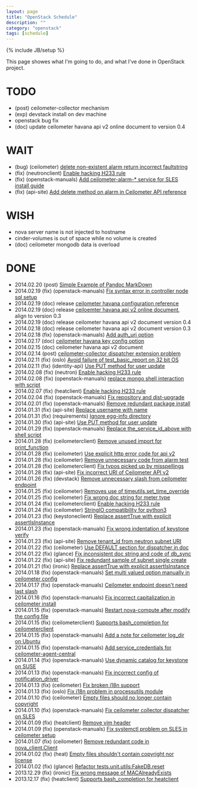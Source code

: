 ```yaml
---
layout: page
title: "OpenStack Schedule"
description: ""
category: "openstack"
tags: [schedule]
---
```

{% include JB/setup %}

This page showes what I'm going to do, and what I've done in OpenStack project.

# TODO
* (post) ceilometer-collector mechanism
* (exp) devstack install on dev machine
* openstack bug fix
* (doc) update ceilometer havana api v2 online document to version 0.4

# WAIT
* (bug) (ceilometer) [delete non-existent alarm return incorrect faultstring](https://bugs.launchpad.net/ceilometer/+bug/1280036)
* (fix) (neutronclient) [Enable hacking H233 rule](https://review.openstack.org/68545)
* (fix) (openstack-manuals) [Add ceilometer-alarm-* service for SLES install guide](https://review.openstack.org/#/c/75004/)
* (fix) (api-site) [Add delete method on alarm in Ceilometer API reference](https://review.openstack.org/#/c/75012/)

# WISH
* nova server name is not injected to hostname
* cinder-volumes is out of space while no volume is created
* (doc) ceilometer mongodb data is overload

# DONE
* 2014.02.20 (post) [Simple Example of Pandoc MarkDown](http://zqfan.github.io/linux/2014/02/20/simple-example-of-pandoc-markdown/)
* 2014.02.19 (fix) (openstack-manuals) [Fix syntax error in controller node sql setup](https://review.openstack.org/#/c/74666/)
* 2014.02.19 (doc) release [ceilometer havana configuration reference](http://zqfan.github.io/assets/doc/ceilometer-configuration-reference.html)
* 2014.02.19 (doc) release [ceiloemter havana api v2 online document](http://zqfan.github.io/assets/doc/ceilometer-havana-api-v2.html), align to version 0.3
* 2014.02.19 (doc) release ceilometer havana api v2 document version 0.4
* 2014.02.18 (doc) release ceilometer havana api v2 document version 0.3
* 2014.02.18 (fix) (openstack-manuals) [Add auth_uri option](https://review.openstack.org/#/c/73307/)
* 2014.02.17 (doc) [ceilometer havana key config option](https://github.com/zqfan/openstack/blob/master/ceilometer/ceilometer-configuration-reference.md)
* 2014.02.15 (doc) ceilometer havana api v2 document
* 2014.02.14 (post) [ceilometer-collector dispatcher extension problem](http://zqfan.github.io/openstack/2014/02/14/no-fresh-data-has-been-collected-by-ceilometer/)
* 2014.02.11 (fix) (oslo) [Avoid failure of test_basic_report on 32 bit OS](https://review.openstack.org/#/c/64385/)
* 2014.02.11 (fix) (identity-api) [Use PUT method for user update](https://review.openstack.org/#/c/69789/)
* 2014.02.08 (fix) (neutron) [Enable hacking H233 rule](https://review.openstack.org/#/c/68536/)
* 2014.02.08 (fix) (openstack-manuals) [replace mongo shell interaction with script](https://review.openstack.org/#/c/71734/)
* 2014.02.07 (fix) (heatclient) [Enable hacking H233 rule](https://review.openstack.org/#/c/68534/)
* 2014.02.04 (fix) (openstack-manuals) [Fix repository and dist-upgrade](https://review.openstack.org/#/c/70553/)
* 2014.02.01 (fix) (openstack-manuals) [Remove redundant package install](https://review.openstack.org/#/c/70509/)
* 2014.01.31 (fix) (api-site) [Replace username with name](https://review.openstack.org/#/c/70078/)
* 2014.01.31 (fix) (requirements) [Ignore egg-info directory](https://review.openstack.org/#/c/68425/)
* 2014.01.30 (fix) (api-site) [Use PUT method for user update](https://review.openstack.org/#/c/69788/)
* 2014.01.29 (fix) (openstack-manuals) [Replace the_service_id_above with shell script](https://review.openstack.org/#/c/68444/)
* 2014.01.28 (fix) (ceilometerclient) [Remove unused import for print_function](https://review.openstack.org/#/c/69518/)
* 2014.01.28 (fix) (ceilometer) [Use explicit http error code for api v2](https://review.openstack.org/#/c/68775/)
* 2014.01.28 (fix) (ceilometer) [Remove unnecessary code from alarm test](https://review.openstack.org/#/c/69557/)
* 2014.01.28 (fix) (ceilometerclient) [Fix typos picked up by misspellings](https://review.openstack.org/#/c/68584/)
* 2014.01.28 (fix) (api-site) [Fix incorrect URI of Ceilometer API v2](https://review.openstack.org/#/c/69347/)
* 2014.01.26 (fix) (devstack) [Remove unnecessary slash from ceilometer endpoint](https://review.openstack.org/#/c/68400/)
* 2014.01.25 (fix) (ceilometer) [Removes use of timeutils.set_time_override](https://review.openstack.org/#/c/67826/)
* 2014.01.25 (fix) (ceilometer) [Fix wrong doc string for meter type](https://review.openstack.org/#/c/68582/)
* 2014.01.24 (fix) (ceilometerclient) [Enable hacking H233 rule](https://review.openstack.org/#/c/68531/)
* 2014.01.24 (fix) (ceilometer) [StringIO compatibility for python3](https://review.openstack.org/#/c/67866/)
* 2014.01.23 (fix) (keystoneclient) [Replace assertTrue with explicit assertIsInstance](https://review.openstack.org/#/c/67409/)
* 2014.01.23 (fix) (openstack-manuals) [Fix wrong indentation of keystone verify](https://review.openstack.org/#/c/68447/)
* 2014.01.23 (fix) (api-site) [Remove tenant_id from neutron subnet URI](https://review.openstack.org/#/c/68010/)
* 2014.01.22 (fix) (ceilometer) [Use DEFAULT section for dispatcher in doc](https://review.openstack.org/#/c/66908/)
* 2014.01.22 (fix) (glance) [Fix inconsistent doc string and code of db_sync](https://review.openstack.org/#/c/67003/)
* 2014.01.22 (fix) (api-site) [Fix redundant sample of subnet single create](https://review.openstack.org/#/c/67999/)
* 2014.01.21 (fix) (ironic) [Replace assertTrue with explicit assertIsInstance](https://review.openstack.org/#/c/67420/)
* 2014.01.18 (fix) (openstack-manuals) [Set multi valued option manually in ceilometer config](https://review.openstack.org/#/c/67042/)
* 2014.01.17 (fix) (openstack-manuals) [Ceilometer endpoint doesn't need last slash](https://review.openstack.org/#/c/66893/)
* 2014.01.16 (fix) (openstack-manuals) [Fix incorrect capitalization in ceilometer install](https://review.openstack.org/#/c/66760/)
* 2014.01.15 (fix) (openstack-manuals) [Restart nova-compute after modify the config file](https://review.openstack.org/#/c/66756/)
* 2014.01.15 (fix) (ceilometerclient) [Supports bash_completion for ceilometerclient](https://review.openstack.org/#/c/63718/)
* 2014.01.15 (fix) (openstack-manuals) [Add a note for ceilometer log_dir on Ubuntu](https://review.openstack.org/#/c/66654/)
* 2014.01.15 (fix) (openstack-manuals) [Add service_credentials for ceilometer-agent-central](https://review.openstack.org/#/c/66517/)
* 2014.01.14 (fix) (openstack-manuals) [Use dynamic catalog for keystone on SUSE](https://review.openstack.org/#/c/66275/)
* 2014.01.13 (fix) (openstack-manuals) [Fix incorrect config of notification_driver](https://review.openstack.org/#/c/66290/)
* 2014.01.13 (fix) (ceilometer) [Fix broken i18n support](https://review.openstack.org/#/c/63777/)
* 2014.01.13 (fix) (oslo) [Fix i18n problem in processutils module](https://review.openstack.org/#/c/43355/)
* 2014.01.10 (fix) (ceilometer) [Empty files should no longer contain copyright](https://review.openstack.org/#/c/63912/)
* 2014.01.10 (fix) (openstack-manuals) [Fix ceilometer collector dispatcher on SLES](https://review.openstack.org/#/c/65613/)
* 2014.01.09 (fix) (heatclient) [Remove vim header](https://review.openstack.org/#/c/64326/)
* 2014.01.09 (fix) (openstack-manuals) [Fix systemctl problem on SLES in ceilometer setup](https://review.openstack.org/#/c/65610/)
* 2014.01.07 (fix) (ceilometer) [Remove redundant code in nova_client.Client](https://review.openstack.org/#/c/64025/)
* 2014.01.02 (fix) (heat) [Empty files shouldn't contain copyright nor license](https://review.openstack.org/#/c/63915/)
* 2014.01.02 (fix) (glance) [Refactor tests.unit.utils:FakeDB.reset](https://review.openstack.org/#/c/64087/)
* 2013.12.29 (fix) (ironic) [Fix wrong message of MACAlreadyExists](https://review.openstack.org/#/c/64053/)
* 2013.12.17 (fix) (heatclient) [Supports bash_completion for heatclient](https://review.openstack.org/#/c/62144/)
